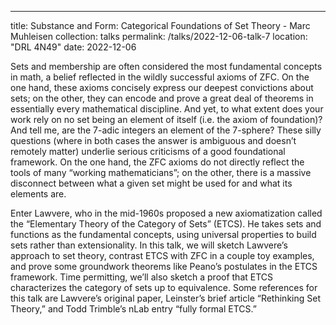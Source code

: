 ---
title: Substance and Form: Categorical Foundations of Set Theory - Marc Muhleisen
collection: talks
permalink: /talks/2022-12-06-talk-7
location: "DRL 4N49"
date: 2022-12-06

Sets and membership are often considered the most fundamental concepts in math, a belief reflected in the wildly successful axioms of ZFC. On the one hand, these axioms concisely express our deepest convictions about sets; on the other, they can encode and prove a great deal of theorems in essentially every mathematical discipline. And yet, to what extent does your work rely on no set being an element of itself (i.e. the axiom of foundation)? And tell me, are the 7-adic integers an element of the 7-sphere? These silly questions (where in both cases the answer is ambiguous and doesn’t remotely matter) underlie serious criticisms of a good foundational framework. On the one hand, the ZFC axioms do not directly reflect the tools of many “working mathematicians”; on the other, there is a massive disconnect between what a given set might be used for and what its elements are.

Enter Lawvere, who in the mid-1960s proposed a new axiomatization called the “Elementary Theory of the Category of Sets” (ETCS). He takes sets and functions as the fundamental concepts, using universal properties to build sets rather than extensionality. In this talk, we will sketch Lawvere’s approach to set theory, contrast ETCS with ZFC in a couple toy examples, and prove some groundwork theorems like Peano’s postulates in the ETCS framework. Time permitting, we’ll also sketch a proof that ETCS characterizes the category of sets up to equivalence. Some references for this talk are Lawvere’s original paper, Leinster’s brief article “Rethinking Set Theory,” and Todd Trimble’s nLab entry “fully formal ETCS.”
